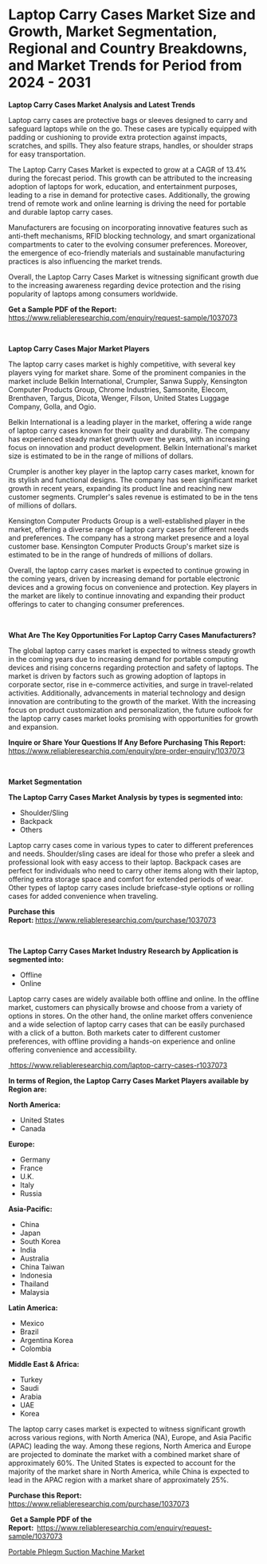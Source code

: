 <p><h1>Laptop Carry Cases Market Size and Growth, Market Segmentation, Regional and Country Breakdowns, and Market Trends for Period from 2024 -  2031</h1></p><p><strong>Laptop Carry Cases Market Analysis and Latest Trends</strong></p>
<p><p>Laptop carry cases are protective bags or sleeves designed to carry and safeguard laptops while on the go. These cases are typically equipped with padding or cushioning to provide extra protection against impacts, scratches, and spills. They also feature straps, handles, or shoulder straps for easy transportation.</p><p>The Laptop Carry Cases Market is expected to grow at a CAGR of 13.4% during the forecast period. This growth can be attributed to the increasing adoption of laptops for work, education, and entertainment purposes, leading to a rise in demand for protective cases. Additionally, the growing trend of remote work and online learning is driving the need for portable and durable laptop carry cases.</p><p>Manufacturers are focusing on incorporating innovative features such as anti-theft mechanisms, RFID blocking technology, and smart organizational compartments to cater to the evolving consumer preferences. Moreover, the emergence of eco-friendly materials and sustainable manufacturing practices is also influencing the market trends.</p><p>Overall, the Laptop Carry Cases Market is witnessing significant growth due to the increasing awareness regarding device protection and the rising popularity of laptops among consumers worldwide.</p></p>
<p><strong>Get a Sample PDF of the Report:&nbsp;</strong> <a href="https://www.reliableresearchiq.com/enquiry/request-sample/1037073">https://www.reliableresearchiq.com/enquiry/request-sample/1037073</a></p>
<p>&nbsp;</p>
<p><strong>Laptop Carry Cases Major Market Players</strong></p>
<p><p>The laptop carry cases market is highly competitive, with several key players vying for market share. Some of the prominent companies in the market include Belkin International, Crumpler, Sanwa Supply, Kensington Computer Products Group, Chrome Industries, Samsonite, Elecom, Brenthaven, Targus, Dicota, Wenger, Filson, United States Luggage Company, Golla, and Ogio.</p><p>Belkin International is a leading player in the market, offering a wide range of laptop carry cases known for their quality and durability. The company has experienced steady market growth over the years, with an increasing focus on innovation and product development. Belkin International's market size is estimated to be in the range of millions of dollars.</p><p>Crumpler is another key player in the laptop carry cases market, known for its stylish and functional designs. The company has seen significant market growth in recent years, expanding its product line and reaching new customer segments. Crumpler's sales revenue is estimated to be in the tens of millions of dollars.</p><p>Kensington Computer Products Group is a well-established player in the market, offering a diverse range of laptop carry cases for different needs and preferences. The company has a strong market presence and a loyal customer base. Kensington Computer Products Group's market size is estimated to be in the range of hundreds of millions of dollars.</p><p>Overall, the laptop carry cases market is expected to continue growing in the coming years, driven by increasing demand for portable electronic devices and a growing focus on convenience and protection. Key players in the market are likely to continue innovating and expanding their product offerings to cater to changing consumer preferences.</p></p>
<p>&nbsp;</p>
<p><strong>What Are The Key Opportunities For Laptop Carry Cases Manufacturers?</strong></p>
<p><p>The global laptop carry cases market is expected to witness steady growth in the coming years due to increasing demand for portable computing devices and rising concerns regarding protection and safety of laptops. The market is driven by factors such as growing adoption of laptops in corporate sector, rise in e-commerce activities, and surge in travel-related activities. Additionally, advancements in material technology and design innovation are contributing to the growth of the market. With the increasing focus on product customization and personalization, the future outlook for the laptop carry cases market looks promising with opportunities for growth and expansion.</p></p>
<p><strong>Inquire or Share Your Questions If Any Before Purchasing This Report:</strong> <a href="https://www.reliableresearchiq.com/enquiry/pre-order-enquiry/1037073">https://www.reliableresearchiq.com/enquiry/pre-order-enquiry/1037073</a></p>
<p>&nbsp;</p>
<p><strong>Market Segmentation</strong></p>
<p><strong>The Laptop Carry Cases Market Analysis by types is segmented into:</strong></p>
<p><ul><li>Shoulder/Sling</li><li>Backpack</li><li>Others</li></ul></p>
<p><p>Laptop carry cases come in various types to cater to different preferences and needs. Shoulder/sling cases are ideal for those who prefer a sleek and professional look with easy access to their laptop. Backpack cases are perfect for individuals who need to carry other items along with their laptop, offering extra storage space and comfort for extended periods of wear. Other types of laptop carry cases include briefcase-style options or rolling cases for added convenience when traveling.</p></p>
<p><strong>Purchase this Report:&nbsp;</strong><a href="https://www.reliableresearchiq.com/purchase/1037073">https://www.reliableresearchiq.com/purchase/1037073</a></p>
<p>&nbsp;</p>
<p><strong>The Laptop Carry Cases Market Industry Research by Application is segmented into:</strong></p>
<p><ul><li>Offline</li><li>Online</li></ul></p>
<p><p>Laptop carry cases are widely available both offline and online. In the offline market, customers can physically browse and choose from a variety of options in stores. On the other hand, the online market offers convenience and a wide selection of laptop carry cases that can be easily purchased with a click of a button. Both markets cater to different customer preferences, with offline providing a hands-on experience and online offering convenience and accessibility.</p></p>
<p><a href="https://www.reliableresearchiq.com/laptop-carry-cases-r1037073">&nbsp;https://www.reliableresearchiq.com/laptop-carry-cases-r1037073</a></p>
<p><strong>In terms of Region, the Laptop Carry Cases Market Players available by Region are:</strong></p>
<p>
    <p> <strong> North America: </strong>
        <ul>
            <li>United States</li>
            <li>Canada</li>
        </ul>
        </p> 
    <p> <strong> Europe: </strong>
        <ul>
            <li>Germany</li>
            <li>France</li>
            <li>U.K.</li>
            <li>Italy</li>
            <li>Russia</li>
        </ul>
        </p> 
    <p> <strong> Asia-Pacific: </strong>
        <ul>
            <li>China</li>
            <li>Japan</li>
            <li>South Korea</li>
            <li>India</li>
            <li>Australia</li>
            <li>China Taiwan</li>
            <li>Indonesia</li>
            <li>Thailand</li>
            <li>Malaysia</li>
        </ul>
        </p> 
    <p> <strong> Latin America: </strong>
        <ul>
            <li>Mexico</li>
            <li>Brazil</li>
            <li>Argentina Korea</li>
            <li>Colombia</li>
        </ul>
        </p> 
    <p> <strong> Middle East & Africa: </strong>
        <ul>
            <li>Turkey</li>
            <li>Saudi</li>
            <li>Arabia</li>
            <li>UAE</li>
            <li>Korea</li>
        </ul>
    </p>
    </p>
<p><p>The laptop carry cases market is expected to witness significant growth across various regions, with North America (NA), Europe, and Asia Pacific (APAC) leading the way. Among these regions, North America and Europe are projected to dominate the market with a combined market share of approximately 60%. The United States is expected to account for the majority of the market share in North America, while China is expected to lead in the APAC region with a market share of approximately 25%.</p></p>
<p><strong>Purchase this Report: </strong><a href="https://www.reliableresearchiq.com/purchase/1037073">https://www.reliableresearchiq.com/purchase/1037073</a></p>
<p>&nbsp;<strong>Get a Sample PDF of the Report:&nbsp;&nbsp;</strong><a href="https://www.reliableresearchiq.com/enquiry/request-sample/1037073">https://www.reliableresearchiq.com/enquiry/request-sample/1037073</a></p>
<p><strong></strong></p>
<p><p><a href="https://github.com/sarohimweaach77/Market-Research-Report-List-1/blob/main/portable-phlegm-suction-machine-market.md">Portable Phlegm Suction Machine Market</a></p></p>